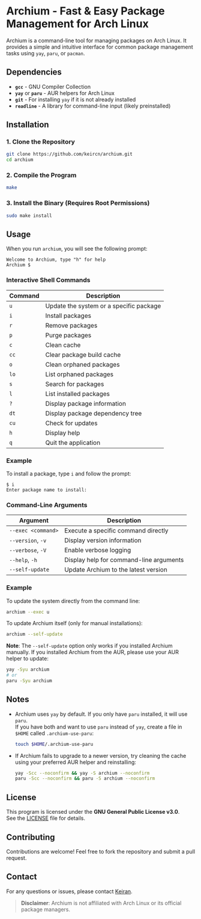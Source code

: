 # Archium - Fast & Easy Package Management for Arch Linux

Archium is a command-line tool for managing packages on Arch Linux. It provides a simple and intuitive interface for common package management tasks using `yay`, `paru`, or `pacman`.

## Dependencies

- **`gcc`** - GNU Compiler Collection
- **`yay`** or **`paru`** - AUR helpers for Arch Linux
- **`git`** - For installing `yay` if it is not already installed
- **`readline`** - A library for command-line input (likely preinstalled)

## Installation

### 1. Clone the Repository

```bash
git clone https://github.com/keircn/archium.git
cd archium
```

### 2. Compile the Program

```bash
make
```

### 3. Install the Binary (Requires Root Permissions)

```bash
sudo make install
```

## Usage

When you run `archium`, you will see the following prompt:

```plaintext
Welcome to Archium, type "h" for help
Archium $
```

### Interactive Shell Commands

| Command | Description                             |
| ------- | --------------------------------------- |
| `u`     | Update the system or a specific package |
| `i`     | Install packages                        |
| `r`     | Remove packages                         |
| `p`     | Purge packages                          |
| `c`     | Clean cache                             |
| `cc`    | Clear package build cache               |
| `o`     | Clean orphaned packages                 |
| `lo`    | List orphaned packages                  |
| `s`     | Search for packages                     |
| `l`     | List installed packages                 |
| `?`     | Display package information             |
| `dt`    | Display package dependency tree         |
| `cu`    | Check for updates                       |
| `h`     | Display help                            |
| `q`     | Quit the application                    |

### Example

To install a package, type `i` and follow the prompt:

```plaintext
$ i
Enter package name to install:
```

### Command-Line Arguments

| Argument           | Description                             |
| ------------------ | --------------------------------------- |
| `--exec <command>` | Execute a specific command directly     |
| `--version`, `-v`  | Display version information             |
| `--verbose`, `-V`  | Enable verbose logging                  |
| `--help`, `-h`     | Display help for command-line arguments |
| `--self-update`    | Update Archium to the latest version    |

### Example

To update the system directly from the command line:

```bash
archium --exec u
```

To update Archium itself (only for manual installations):

```bash
archium --self-update
```

**Note**: The `--self-update` option only works if you installed Archium manually.
If you installed Archium from the AUR, please use your AUR helper to update:

```bash
yay -Syu archium
# or
paru -Syu archium
```

## Notes

- Archium uses `yay` by default. If you only have `paru` installed, it will use `paru`.  
  If you have both and want to use `paru` instead of `yay`, create a file in `$HOME` called `.archium-use-paru`:

  ```bash
  touch $HOME/.archium-use-paru
  ```

- If Archium fails to upgrade to a newer version, try cleaning the cache using your preferred AUR helper and reinstalling:
  ```bash
  yay -Scc --noconfirm && yay -S archium --noconfirm
  paru -Scc --noconfirm && paru -S archium --noconfirm
  ```

## License

This program is licensed under the **GNU General Public License v3.0**.  
See the [LICENSE](./LICENSE) file for details.

## Contributing

Contributions are welcome! Feel free to fork the repository and submit a pull request.

## Contact

For any questions or issues, please contact [Keiran](mailto:keircn@proton.me).

> **Disclaimer**: Archium is not affiliated with Arch Linux or its official package managers.
